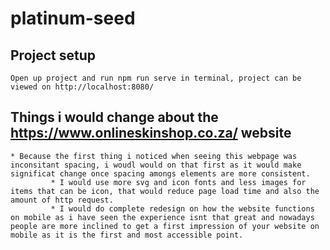 # platinum-seed

## Project setup

```
Open up project and run npm run serve in terminal, project can be viewed on http://localhost:8080/
```

## Things i would change about the https://www.onlineskinshop.co.za/ website

```
* Because the first thing i noticed when seeing this webpage was inconsitant spacing, i woudl would on that first as it would make significat change once spacing amongs elements are more consistent.
         * I would use more svg and icon fonts and less images for items that can be icon, that would reduce page load time and also the amount of http request.
         * I would do complete redesign on how the website functions on mobile as i have seen the experience isnt that great and nowadays people are more inclined to get a first impression of your website on mobile as it is the first and most accessible point.
```
